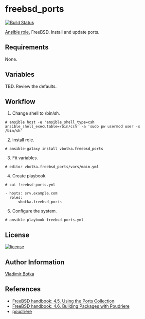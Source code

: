 freebsd_ports
=============

[![Build Status](https://travis-ci.org/vbotka/ansible-freebsd-ports.svg?branch=master)](https://travis-ci.org/vbotka/ansible-freebsd-ports)

[Ansible role.](https://galaxy.ansible.com/vbotka/freebsd_ports/) FreeBSD. Install and update ports.


Requirements
------------

None.


Variables
---------

TBD. Review the defaults.

Workflow
--------

1) Change shell to /bin/sh.

```
# ansible host -e 'ansible_shell_type=csh ansible_shell_executable=/bin/csh' -a 'sudo pw usermod user -s /bin/sh'
```

2) Install role.

```
# ansible-galaxy install vbotka.freebsd_ports
```

3) Fit variables.

```
# editor vbotka.freebsd_ports/vars/main.yml
```

4) Create playbook.

```
# cat freebsd-ports.yml

- hosts: srv.example.com
  roles:
    - vbotka.freebsd_ports
```

5) Configure the system.

```
# ansible-playbook freebsd-ports.yml
```

License
-------

[![license](https://img.shields.io/badge/license-BSD-red.svg)](https://www.freebsd.org/doc/en/articles/bsdl-gpl/article.html)


Author Information
------------------

[Vladimir Botka](https://botka.link)


References
----------

- [FreeBSD handbook: 4.5. Using the Ports Collection](https://www.freebsd.org/doc/en_US.ISO8859-1/books/handbook/ports-using.html)
- [FreeBSD handbook: 4.6. Building Packages with Poudriere](https://www.freebsd.org/doc/handbook/ports-poudriere.html)
- [poudriere](https://github.com/freebsd/poudriere/wiki)
